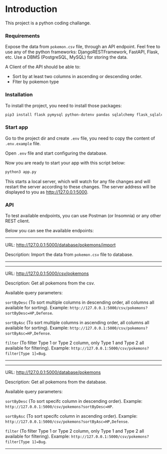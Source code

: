 # Introduction

This project is a python coding challange.

### Requirements

Expose the data from `pokemon.csv` file, through an API endpoint. Feel free to use any of the python frameworks: DjangoRESTFramework, FastAPI, Flask, etc. Use a DBMS (PostgreSQL, MySQL) for storing the data.

A Client of the API should be able to:
- Sort by at least two columns in ascending or descending order.
- Flter by pokemon type

### Installation

To install the project, you need to install those packages:

```bash
pip3 install flask pymysql python-dotenv pandas sqlalchemy flask_sqlalchemy
```

### Start app

Go to the project dir and create `.env` file, you need to copy the content of `.env.example` file.

Open `.env` file and start configuring the database.

Now you are ready to start your app with this script below:

```bash
python3 app.py
```

This starts a local server, which will watch for any file changes and will restart the server according to these changes. The server address will be displayed to you as http://127.0.0.1:5000.

### API

To test available endpoints, you can use Postman (or Insomnia) or any other REST client.

Below you can see the available endpoints:

---

URL: http://127.0.0.1:5000/database/pokemons/import

Description: Import the data from `pokemon.csv` file to database.

---

---

URL: http://127.0.0.1:5000/csv/pokemons

Description: Get all pokemons from the csv.

Available query parameters:

`sortByDesc` (To sort multiple columns in descending order, all columns all available for sorting).
Example: `http://127.0.0.1:5000/csv/pokemons?sortByDesc=HP,Defense`.

`sortByAsc` (To sort multiple columns in ascending order, all columns all available for sorting).
Example: `http://127.0.0.1:5000/csv/pokemons?sortByAsc=HP,Defense`.

`filter` (To filter Type 1 or Type 2 column, only Type 1 and Type 2 all available for filtering).
Example: `http://127.0.0.1:5000/csv/pokemons?filter[Type 1]=Bug`.

---

---

URL: http://127.0.0.1:5000/database/pokemons

Description: Get all pokemons from the database.

Available query parameters:

`sortByDesc` (To sort specifc column in descending order).
Example: `http://127.0.0.1:5000/csv/pokemons?sortByDesc=HP`.

`sortByAsc` (To sort specifc column in ascending order).
Example: `http://127.0.0.1:5000/csv/pokemons?sortByAsc=HP,Defense`.

`filter` (To filter Type 1 or Type 2 column, only Type 1 and Type 2 all available for filtering).
Example: `http://127.0.0.1:5000/csv/pokemons?filter[Type 1]=Bug`.

---